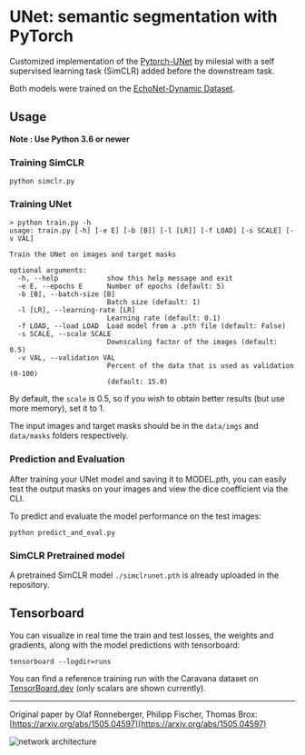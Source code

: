 # UNet: semantic segmentation with PyTorch



Customized implementation of the [Pytorch-UNet](https://github.com/milesial/Pytorch-UNet) by milesial with a self supervised learning task (SimCLR) added before the downstream task.

Both models were trained on the [EchoNet-Dynamic Dataset](https://echonet.github.io/dynamic/index.html#dataset).

## Usage
**Note : Use Python 3.6 or newer**

### Training SimCLR

`python simclr.py`

### Training UNet

```shell script
> python train.py -h
usage: train.py [-h] [-e E] [-b [B]] [-l [LR]] [-f LOAD] [-s SCALE] [-v VAL]

Train the UNet on images and target masks

optional arguments:
  -h, --help            show this help message and exit
  -e E, --epochs E      Number of epochs (default: 5)
  -b [B], --batch-size [B]
                        Batch size (default: 1)
  -l [LR], --learning-rate [LR]
                        Learning rate (default: 0.1)
  -f LOAD, --load LOAD  Load model from a .pth file (default: False)
  -s SCALE, --scale SCALE
                        Downscaling factor of the images (default: 0.5)
  -v VAL, --validation VAL
                        Percent of the data that is used as validation (0-100)
                        (default: 15.0)

```
By default, the `scale` is 0.5, so if you wish to obtain better results (but use more memory), set it to 1.

The input images and target masks should be in the `data/imgs` and `data/masks` folders respectively.


### Prediction and Evaluation

After training your UNet model and saving it to MODEL.pth, you can easily test the output masks on your images and view the dice coefficient via the CLI.

To predict and evaluate the model performance on the test images:

`python predict_and_eval.py`

### SimCLR Pretrained model
A pretrained SimCLR model `./simclrunet.pth` is already uploaded in the repository.

## Tensorboard
You can visualize in real time the train and test losses, the weights and gradients, along with the model predictions with tensorboard:

`tensorboard --logdir=runs`

You can find a reference training run with the Caravana dataset on [TensorBoard.dev](https://tensorboard.dev/experiment/1m1Ql50MSJixCbG1m9EcDQ/#scalars&_smoothingWeight=0.6) (only scalars are shown currently).


---

Original paper by Olaf Ronneberger, Philipp Fischer, Thomas Brox: [https://arxiv.org/abs/1505.04597](https://arxiv.org/abs/1505.04597)

![network architecture](https://i.imgur.com/jeDVpqF.png)

